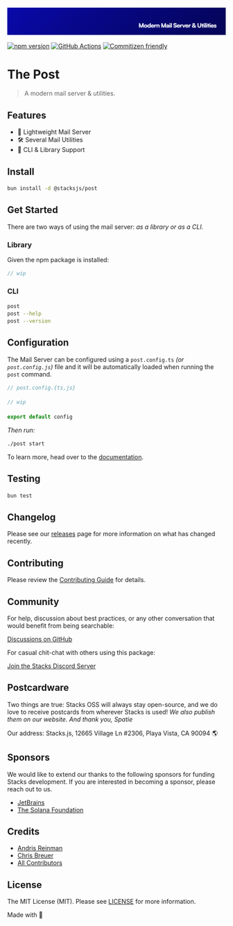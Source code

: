 <p align="center"><img src="https://github.com/stacksjs/mail-server/blob/main/.github/art/cover.jpg?raw=true" alt="Social Card of this repo"></p>

[![npm version][npm-version-src]][npm-version-href]
[![GitHub Actions][github-actions-src]][github-actions-href]
[![Commitizen friendly](https://img.shields.io/badge/commitizen-friendly-brightgreen.svg)](http://commitizen.github.io/cz-cli/)
<!-- [![npm downloads][npm-downloads-src]][npm-downloads-href] -->
<!-- [![Codecov][codecov-src]][codecov-href] -->

# The Post

> A modern mail server & utilities.

## Features

- 📨 Lightweight Mail Server
- 🛠️ Several Mail Utilities
- 🤖 CLI & Library Support

## Install

```bash
bun install -d @stacksjs/post
```

<!-- _Alternatively, you can install:_

```bash
brew install post # wip
pkgx install post # wip
``` -->

## Get Started

There are two ways of using the mail server: _as a library or as a CLI._

### Library

Given the npm package is installed:

```ts
// wip
```

### CLI

```bash
post
post --help
post --version
```

## Configuration

The Mail Server can be configured using a `post.config.ts` _(or `post.config.js`)_ file and it will be automatically loaded when running the `post` command.

```ts
// post.config.{ts,js}

// wip

export default config
```

_Then run:_

```bash
./post start
```

To learn more, head over to the [documentation](https://the-post.sh/).

## Testing

```bash
bun test
```

## Changelog

Please see our [releases](https://github.com/stacksjs/stacks/releases) page for more information on what has changed recently.

## Contributing

Please review the [Contributing Guide](https://github.com/stacksjs/contributing) for details.

## Community

For help, discussion about best practices, or any other conversation that would benefit from being searchable:

[Discussions on GitHub](https://github.com/stacksjs/stacks/discussions)

For casual chit-chat with others using this package:

[Join the Stacks Discord Server](https://discord.gg/stacksjs)

## Postcardware

Two things are true: Stacks OSS will always stay open-source, and we do love to receive postcards from wherever Stacks is used! _We also publish them on our website. And thank you, Spatie_

Our address: Stacks.js, 12665 Village Ln #2306, Playa Vista, CA 90094 🌎

## Sponsors

We would like to extend our thanks to the following sponsors for funding Stacks development. If you are interested in becoming a sponsor, please reach out to us.

- [JetBrains](https://www.jetbrains.com/)
- [The Solana Foundation](https://solana.com/)

## Credits

- [Andris Reinman](https://github.com/andris9)
- [Chris Breuer](https://github.com/chrisbbreuer)
- [All Contributors](../../contributors)

## License

The MIT License (MIT). Please see [LICENSE](https://github.com/stacksjs/stacks/tree/main/LICENSE.md) for more information.

Made with 💙

<!-- Badges -->
[npm-version-src]: https://img.shields.io/npm/v/@stacksjs/mail-server?style=flat-square
[npm-version-href]: https://npmjs.com/package/@stacksjs/mail-server
[github-actions-src]: https://img.shields.io/github/actions/workflow/status/stacksjs/mail-server/ci.yml?style=flat-square&branch=main
[github-actions-href]: https://github.com/stacksjs/mail-server/actions?query=workflow%3Aci

<!-- [codecov-src]: https://img.shields.io/codecov/c/gh/stacksjs/mail-server/main?style=flat-square
[codecov-href]: https://codecov.io/gh/stacksjs/mail-server -->
